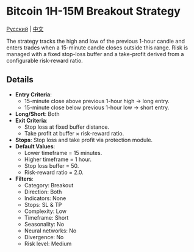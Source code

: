 # Bitcoin 1H-15M Breakout Strategy
[Русский](README_ru.md) | [中文](README_cn.md)

The strategy tracks the high and low of the previous 1-hour candle and enters trades when a 15-minute candle closes outside this range. Risk is managed with a fixed stop-loss buffer and a take-profit derived from a configurable risk-reward ratio.

## Details

- **Entry Criteria**:
  - 15-minute close above previous 1-hour high → long entry.
  - 15-minute close below previous 1-hour low → short entry.
- **Long/Short**: Both
- **Exit Criteria**:
  - Stop loss at fixed buffer distance.
  - Take profit at buffer × risk-reward ratio.
- **Stops**: Stop loss and take profit via protection module.
- **Default Values**:
  - Lower timeframe = 15 minutes.
  - Higher timeframe = 1 hour.
  - Stop loss buffer = 50.
  - Risk-reward ratio = 2.0.
- **Filters**:
  - Category: Breakout
  - Direction: Both
  - Indicators: None
  - Stops: SL & TP
  - Complexity: Low
  - Timeframe: Short
  - Seasonality: No
  - Neural networks: No
  - Divergence: No
  - Risk level: Medium
